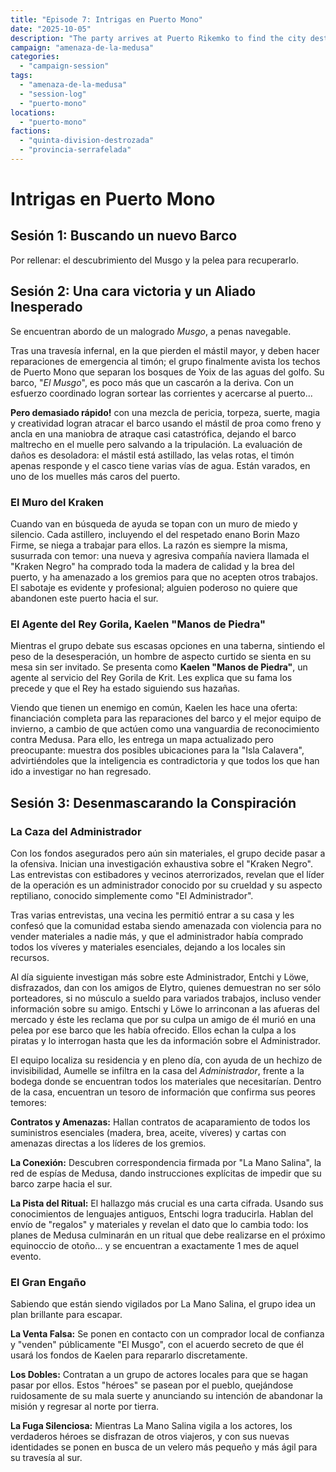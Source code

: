 ```yaml
---
title: "Episode 7: Intrigas en Puerto Mono"
date: "2025-10-05"
description: "The party arrives at Puerto Rikemko to find the city destroyed by plague and fire, where they must work with dwarf soldiers to contain the spreading Calcifying Fever."
campaign: "amenaza-de-la-medusa"
categories:
  - "campaign-session"
tags:
  - "amenaza-de-la-medusa"
  - "session-log"
  - "puerto-mono"
locations:
  - "puerto-mono"
factions:
  - "quinta-division-destrozada"
  - "provincia-serrafelada"
---
```


# Intrigas en Puerto Mono

## Sesión 1: Buscando un nuevo Barco

Por rellenar: el descubrimiento del Musgo y la pelea para recuperarlo.

## Sesión 2: Una cara victoria y un Aliado Inesperado

Se encuentran abordo de un malogrado _Musgo_, a penas navegable.

Tras una travesía infernal, en la que pierden el mástil mayor, y deben hacer reparaciones de emergencia al timón; el grupo finalmente avista los techos de Puerto Mono que separan los bosques de Yoix de las aguas del golfo. Su barco, "_El Musgo_", es poco más que un cascarón a la deriva. Con un esfuerzo coordinado logran sortear las corrientes y acercarse al puerto... 

**Pero demasiado rápido!** con una mezcla de pericia, torpeza, suerte, magia y creatividad logran atracar el barco usando el mástil de proa como freno y ancla en una maniobra de atraque casi catastrófica, dejando el barco maltrecho en el muelle pero salvando a la tripulación. La evaluación de daños es desoladora: el mástil está astillado, las velas rotas, el timón apenas responde y el casco tiene varias vías de agua. Están varados, en uno de los muelles más caros del puerto.

### El Muro del Kraken

Cuando van en búsqueda de ayuda se topan con un muro de miedo y silencio. Cada astillero, incluyendo el del respetado enano Borin Mazo Firme, se niega a trabajar para ellos. La razón es siempre la misma, susurrada con temor: una nueva y agresiva compañía naviera llamada el "Kraken Negro" ha comprado toda la madera de calidad y la brea del puerto, y ha amenazado a los gremios para que no acepten otros trabajos. El sabotaje es evidente y profesional; alguien poderoso no quiere que abandonen este puerto hacia el sur.

### El Agente del Rey Gorila, Kaelen "Manos de Piedra"

Mientras el grupo debate sus escasas opciones en una taberna, sintiendo el peso de la desesperación, un hombre de aspecto curtido se sienta en su mesa sin ser invitado. Se presenta como **Kaelen "Manos de Piedra"**, un agente al servicio del Rey Gorila de Krit. Les explica que su fama los precede y que el Rey ha estado siguiendo sus hazañas.

Viendo que tienen un enemigo en común, Kaelen les hace una oferta: financiación completa para las reparaciones del barco y el mejor equipo de invierno, a cambio de que actúen como una vanguardia de reconocimiento contra Medusa. Para ello, les entrega un mapa actualizado pero preocupante: muestra dos posibles ubicaciones para la "Isla Calavera", advirtiéndoles que la inteligencia es contradictoria y que todos los que han ido a investigar no han regresado.

## Sesión 3: Desenmascarando la Conspiración

### La Caza del Administrador

Con los fondos asegurados pero aún sin materiales, el grupo decide pasar a la ofensiva. Inician una investigación exhaustiva sobre el "Kraken Negro". Las entrevistas con estibadores y vecinos aterrorizados, revelan que el líder de la operación es un administrador conocido por su crueldad y su aspecto reptiliano, conocido simplemente como "El Administrador".

Tras varias entrevistas, una vecina les permitió entrar a su casa y les confesó que la comunidad estaba siendo amenazada con violencia para no vender materiales a nadie más, y que el administrador había comprado todos los víveres y materiales esenciales, dejando a los locales sin recursos.

Al día siguiente investigan más sobre este Administrador, Entchi y Löwe, disfrazados, dan con los amigos de Elytro, quienes demuestran no ser sólo porteadores, si no músculo a sueldo para variados trabajos, incluso vender información sobre su amigo. Entschi y Löwe lo arrinconan a las afueras del mercado y éste les reclama que por su culpa un amigo de él murió en una pelea por ese barco que les había ofrecido. Ellos echan la culpa a los piratas y lo interrogan hasta que les da información sobre el Administrador.

El equipo localiza su residencia y en pleno día, con ayuda de un hechizo de invisibilidad, Aumelle se infiltra en la casa del _Administrador_, frente a la bodega donde se encuentran todos los materiales que necesitarían. Dentro de la casa, encuentran un tesoro de información que confirma sus peores temores:

**Contratos y Amenazas:** Hallan contratos de acaparamiento de todos los suministros esenciales (madera, brea, aceite, víveres) y cartas con amenazas directas a los líderes de los gremios.

**La Conexión:** Descubren correspondencia firmada por "La Mano Salina", la red de espías de Medusa, dando instrucciones explícitas de impedir que su barco zarpe hacia el sur.

**La Pista del Ritual:** El hallazgo más crucial es una carta cifrada. Usando sus conocimientos de lenguajes antiguos, Entschi logra traducirla. Hablan del envío de "regalos" y materiales y revelan el dato que lo cambia todo: los planes de Medusa culminarán en un ritual que debe realizarse en el próximo equinoccio de otoño... y se encuentran a exactamente 1 mes de aquel evento.

### El Gran Engaño

Sabiendo que están siendo vigilados por La Mano Salina, el grupo idea un plan brillante para escapar.

**La Venta Falsa:** Se ponen en contacto con un comprador local de confianza y "venden" públicamente "El Musgo", con el acuerdo secreto de que él usará los fondos de Kaelen para repararlo discretamente.

**Los Dobles:** Contratan a un grupo de actores locales para que se hagan pasar por ellos. Estos "héroes" se pasean por el pueblo, quejándose ruidosamente de su mala suerte y anunciando su intención de abandonar la misión y regresar al norte por tierra.

**La Fuga Silenciosa:** Mientras La Mano Salina vigila a los actores, los verdaderos héroes se disfrazan de otros viajeros, y con sus nuevas identidades se ponen en busca de un velero más pequeño y más ágil para su travesía al sur.
